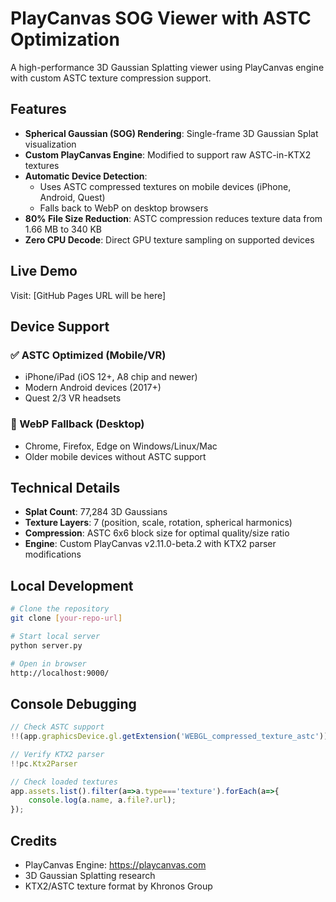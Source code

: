 # PlayCanvas SOG Viewer with ASTC Optimization

A high-performance 3D Gaussian Splatting viewer using PlayCanvas engine with custom ASTC texture compression support.

## Features

- **Spherical Gaussian (SOG) Rendering**: Single-frame 3D Gaussian Splat visualization
- **Custom PlayCanvas Engine**: Modified to support raw ASTC-in-KTX2 textures
- **Automatic Device Detection**: 
  - Uses ASTC compressed textures on mobile devices (iPhone, Android, Quest)
  - Falls back to WebP on desktop browsers
- **80% File Size Reduction**: ASTC compression reduces texture data from 1.66 MB to 340 KB
- **Zero CPU Decode**: Direct GPU texture sampling on supported devices

## Live Demo

Visit: [GitHub Pages URL will be here]

## Device Support

### ✅ ASTC Optimized (Mobile/VR)
- iPhone/iPad (iOS 12+, A8 chip and newer)
- Modern Android devices (2017+)
- Quest 2/3 VR headsets

### 🔄 WebP Fallback (Desktop)
- Chrome, Firefox, Edge on Windows/Linux/Mac
- Older mobile devices without ASTC support

## Technical Details

- **Splat Count**: 77,284 3D Gaussians
- **Texture Layers**: 7 (position, scale, rotation, spherical harmonics)
- **Compression**: ASTC 6x6 block size for optimal quality/size ratio
- **Engine**: Custom PlayCanvas v2.11.0-beta.2 with KTX2 parser modifications

## Local Development

```bash
# Clone the repository
git clone [your-repo-url]

# Start local server
python server.py

# Open in browser
http://localhost:9000/
```

## Console Debugging

```javascript
// Check ASTC support
!!(app.graphicsDevice.gl.getExtension('WEBGL_compressed_texture_astc'))

// Verify KTX2 parser
!!pc.Ktx2Parser

// Check loaded textures
app.assets.list().filter(a=>a.type==='texture').forEach(a=>{
    console.log(a.name, a.file?.url);
});
```

## Credits

- PlayCanvas Engine: https://playcanvas.com
- 3D Gaussian Splatting research
- KTX2/ASTC texture format by Khronos Group